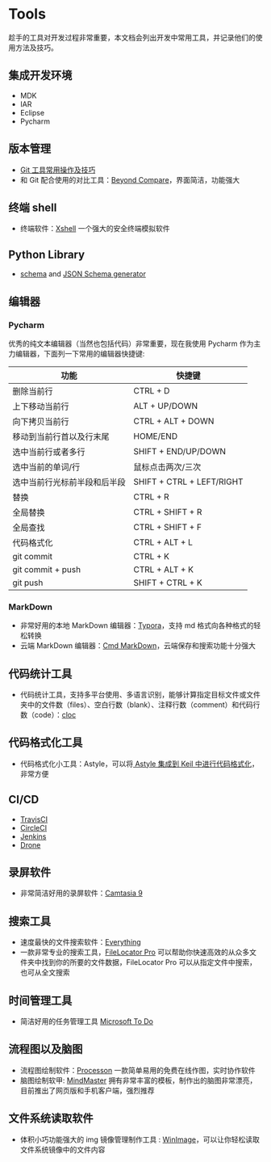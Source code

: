 # Tools

趁手的工具对开发过程非常重要，本文档会列出开发中常用工具，并记录他们的使用方法及技巧。

## 集成开发环境

- MDK
- IAR
- Eclipse
- Pycharm

## 版本管理

- [Git 工具常用操作及技巧](../Gist/Git.md)
- 和 Git 配合使用的对比工具：[Beyond Compare](https://www.scootersoftware.com/download.php)，界面简洁，功能强大

## 终端 shell

- 终端软件：[Xshell](http://www.netsarang.com/products/xsh_overview.html) 一个强大的安全终端模拟软件

## Python Library

- [schema](https://json-schema.org/understanding-json-schema/) and [JSON Schema generator](https://pypi.org/project/genson)

## 编辑器

### Pycharm

优秀的纯文本编辑器（当然也包括代码）非常重要，现在我使用 Pycharm 作为主力编辑器，下面列一下常用的编辑器快捷键:

| 功能 | 快捷键 |
| ------ | ------ | 
| 删除当前行 | CTRL + D | 
| 上下移动当前行| ALT + UP/DOWN | 
| 向下拷贝当前行| CTRL + ALT + DOWN  | 
| 移动到当前行首以及行末尾| HOME/END | 
| 选中当前行或者多行| SHIFT + END/UP/DOWN  | 
| 选中当前的单词/行| 鼠标点击两次/三次 | 
| 选中当前行光标前半段和后半段| SHIFT + CTRL + LEFT/RIGHT  | 
| 替换| CTRL + R | 
| 全局替换| CTRL + SHIFT + R  | 
| 全局查找| CTRL + SHIFT + F | 
| 代码格式化| CTRL + ALT + L  | 
| git commit| CTRL + K  | 
| git commit + push| CTRL + ALT + K  | 
| git push| SHIFT + CTRL + K  | 

### MarkDown

- 非常好用的本地 MarkDown 编辑器：[Typora](https://www.typora.io/)，支持 md 格式向各种格式的轻松转换
- 云端 MarkDown 编辑器：[Cmd MarkDown](https://www.zybuluo.com/mdeditor)，云端保存和搜索功能十分强大

## 代码统计工具

- 代码统计工具，支持多平台使用、多语言识别，能够计算指定目标文件或文件夹中的文件数（files）、空白行数（blank）、注释行数（comment）和代码行数（code）：[cloc](https://github.com/AlDanial/cloc)

## 代码格式化工具

- 代码格式化小工具：Astyle，可以将[ Astyle 集成到 Keil 中进行代码格式化](https://jingyan.baidu.com/article/f3e34a12d7d6e5f5eb6535c5.html)，非常方便

## CI/CD

- [TravisCI](https://travis-ci.com/)
- [CircleCI](https://circleci.com/)
- [Jenkins](https://www.jenkins.io/)
- [Drone](https://drone.io/)

## 录屏软件

- 非常简洁好用的录屏软件：[Camtasia 9](https://www.isharepc.com/1884.html)

## 搜索工具

- 速度最快的文件搜索软件：[Everything](http://www.pc6.com/softview/SoftView_53886.html)
- 一款非常专业的搜索工具，[FileLocator Pro](https://www.jb51.net/softs/558967.html) 可以帮助你快速高效的从众多文件夹中找到你的所要的文件数据，FileLocator Pro 可以从指定文件中搜索，也可从全文搜索

## 时间管理工具

- 简洁好用的任务管理工具 [Microsoft To Do](https://to-do.live.com/tasks/myday) 

## 流程图以及脑图

- 流程图绘制软件：[Processon](https://www.processon.com/) 一款简单易用的免费在线作图，实时协作软件
- 脑图绘制软甲: [MindMaster](http://www.edrawsoft.cn/mindmaster/) 拥有非常丰富的模板，制作出的脑图非常漂亮，目前推出了网页版和手机客户端，强烈推荐

## 文件系统读取软件

- 体积小巧功能强大的 img 镜像管理制作工具 : [WinImage](http://www.winimage.com/download.htm)，可以让你轻松读取文件系统镜像中的文件内容
